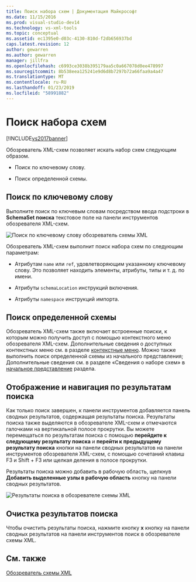 ```yaml
---
title: Поиск набора схем | Документация Майкрософт
ms.date: 11/15/2016
ms.prod: visual-studio-dev14
ms.technology: vs-xml-tools
ms.topic: conceptual
ms.assetid: ec1395e0-d03c-4130-810d-f2db656937bd
caps.latest.revision: 12
author: gewarren
ms.author: gewarren
manager: jillfra
ms.openlocfilehash: c6993ce3038b395179aa5c0a667078d0ee478997
ms.sourcegitcommit: 8b538eea125241e9d6d8b7297b72a66faa9a4a47
ms.translationtype: MT
ms.contentlocale: ru-RU
ms.lasthandoff: 01/23/2019
ms.locfileid: "58991882"
---
```

# <a name="searching-the-schema-set"></a>Поиск набора схем
[!INCLUDE[vs2017banner](../includes/vs2017banner.md)]

  
Обозреватель XML-схем позволяет искать набор схем следующим образом.  
  
-   Поиск по ключевому слову.  
  
-   Поиск определенной схемы.  
  
## <a name="keyword-search"></a>Поиск по ключевому слову  
 Выполните поиск по ключевым словам посредством ввода подстроки в **SchemaSet поиска** текстовое поле на панели инструментов обозревателя XML-схем.  
  
 ![Поиск по ключевому слову обозреватель схемы XML](../xml-tools/media/schemaexplorersearch.gif "SchemaExplorerSearch")  
  
 Обозреватель XML-схем выполнит поиск набора схем по следующим параметрам:  
  
-   Атрибутам `name` или `ref`, удовлетворяющим указанному ключевому слову. Это позволяет находить элементы, атрибуты, типы и т. д. по имени.  
  
-   Атрибуты `schemaLocation` инструкций включения.  
  
-   Атрибуты `namespace` инструкций импорта.  
  
## <a name="schema-specific-search"></a>Поиск определенной схемы  
 Обозреватель XML-схем также включает встроенные поиски, к которым можно получить доступ с помощью контекстного меню обозревателя XML-схем. Дополнительные сведения о доступных контекстных меню см. в разделе [контекстные меню](../xml-tools/context-menus-xml-schema-explorer.md). Можно также выполнить поиск определенной схемы из начального представления; Дополнительные сведения см. в разделе «Сведения о наборе схем» в [начальное представление](../xml-tools/start-view.md) раздела.  
  
## <a name="displaying-and-navigating-search-results"></a>Отображение и навигация по результатам поиска  
 Как только поиск завершен, к панели инструментов добавляется панель сводных результатов, содержащая результаты поиска. Результаты поиска также выделяются в обозревателе XML-схем и отмечаются галочками на вертикальной полосе прокрутки. Вы можете перемещаться по результатам поиска с помощью **перейдите к следующему результату поиска** и **перейти к предыдущему результату поиска** кнопки на панели сводных результатов на панели инструментов обозревателя XML-схем, с помощью сочетаний клавиш F3 и Shift + F3 или щелкая деления в полосе прокрутки.  
  
 Результаты поиска можно добавить в рабочую область, щелкнув **Добавить выделенные узлы в рабочую область** кнопку на панели сводных результатов.  
  
 ![Результаты поиска в обозревателе схемы XML](../xml-tools/media/schemaexplorersearchresult.gif "SchemaExplorerSearchResult")  
  
## <a name="clearing-search-results"></a>Очистка результатов поиска  
 Чтобы очистить результаты поиска, нажмите кнопку **x** кнопку на панели сводных результатов на панели инструментов поиск в обозревателе схемы XML.  
  
## <a name="see-also"></a>См. также  
 [Обозреватель схемы XML](../xml-tools/xml-schema-explorer.md)
